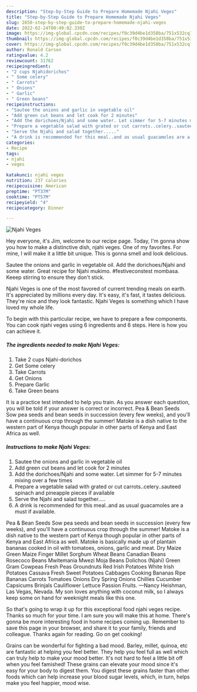 ```yaml
---
description: "Step-by-Step Guide to Prepare Homemade Njahi Veges"
title: "Step-by-Step Guide to Prepare Homemade Njahi Veges"
slug: 2650-step-by-step-guide-to-prepare-homemade-njahi-veges
date: 2022-02-24T00:49:02.330Z
image: https://img-global.cpcdn.com/recipes/f0c39d4be1d358ba/751x532cq70/njahi-veges-recipe-main-photo.jpg
thumbnail: https://img-global.cpcdn.com/recipes/f0c39d4be1d358ba/751x532cq70/njahi-veges-recipe-main-photo.jpg
cover: https://img-global.cpcdn.com/recipes/f0c39d4be1d358ba/751x532cq70/njahi-veges-recipe-main-photo.jpg
author: Ronald Carson
ratingvalue: 4.2
reviewcount: 31762
recipeingredient:
- "2 cups Njahidorichos"
- " Some celery"
- " Carrots"
- " Onions"
- " Garlic"
- " Green beans"
recipeinstructions:
- "Sautee the onions and garlic in vegetable oil"
- "Add green cut beans and let cook for 2 minutes"
- "Add the dorichoes/Njahi and some water. Let simmer for 5-7 minutes mixing over a few times"
- "Prepare a vegetable salad with grated or cut carrots..celery..sauteed spinach and pineapple pieces if available"
- "Serve the Njahi and salad together....."
- "A drink is recommended for this meal..and as usual guacamoles are a must if available."
categories:
- Recipe
tags:
- njahi
- veges

katakunci: njahi veges 
nutrition: 237 calories
recipecuisine: American
preptime: "PT37M"
cooktime: "PT57M"
recipeyield: "4"
recipecategory: Dinner

---
```



![Njahi Veges](https://img-global.cpcdn.com/recipes/f0c39d4be1d358ba/751x532cq70/njahi-veges-recipe-main-photo.jpg)

Hey everyone, it's Jim, welcome to our recipe page. Today, I'm gonna show you how to make a distinctive dish, njahi veges. One of my favorites. For mine, I will make it a little bit unique. This is gonna smell and look delicious.

Sautee the onions and garlic in vegetable oil. Add the dorichoes/Njahi and some water. Great recipe for Njahi mukimo. #festiveconstest mombasa. Keeep stirring to ensure they don&#39;t stick.

Njahi Veges is one of the most favored of current trending meals on earth. It's appreciated by millions every day. It's easy, it's fast, it tastes delicious. They're nice and they look fantastic. Njahi Veges is something which I have loved my whole life.


To begin with this particular recipe, we have to prepare a few components. You can cook njahi veges using 6 ingredients and 6 steps. Here is how you can achieve it.

<!--inarticleads1-->

##### The ingredients needed to make Njahi Veges:

1. Take 2 cups Njahi-dorichos
1. Get  Some celery
1. Take  Carrots
1. Get  Onions
1. Prepare  Garlic
1. Take  Green beans


It is a practice test intended to help you train. As you answer each question, you will be told if your answer is correct or incorrect. Pea &amp; Bean Seeds Sow pea seeds and bean seeds in succession (every few weeks), and you&#39;ll have a continuous crop through the summer! Matoke is a dish native to the western part of Kenya though popular in other parts of Kenya and East Africa as well. 

<!--inarticleads2-->

##### Instructions to make Njahi Veges:

1. Sautee the onions and garlic in vegetable oil
1. Add green cut beans and let cook for 2 minutes
1. Add the dorichoes/Njahi and some water. Let simmer for 5-7 minutes mixing over a few times
1. Prepare a vegetable salad with grated or cut carrots..celery..sauteed spinach and pineapple pieces if available
1. Serve the Njahi and salad together.....
1. A drink is recommended for this meal..and as usual guacamoles are a must if available.


Pea &amp; Bean Seeds Sow pea seeds and bean seeds in succession (every few weeks), and you&#39;ll have a continuous crop through the summer! Matoke is a dish native to the western part of Kenya though popular in other parts of Kenya and East Africa as well. Matoke is basically made up of plantain bananas cooked in oil with tomatoes, onions, garlic and meat. Dry Maize Green Maize Finger Millet Sorghum Wheat Beans Canadian Beans Rosecoco Beans Mwitemania Mwezi Moja Beans Dolichos (Njahi) Green Gram Cowpeas Fresh Peas Groundnuts Red Irish Potatoes White Irish Potatoes Cassava Fresh Sweet Potatoes Cabbages Cooking Bananas Ripe Bananas Carrots Tomatoes Onions Dry Spring Onions Chillies Cucumber Capsicums Brinjals Cauliflower Lettuce Passion Fruits. —Nancy Heishman, Las Vegas, Nevada. My son loves anything with coconut milk, so I always keep some on hand for weeknight meals like this one. 

So that's going to wrap it up for this exceptional food njahi veges recipe. Thanks so much for your time. I am sure you will make this at home. There's gonna be more interesting food in home recipes coming up. Remember to save this page in your browser, and share it to your family, friends and colleague. Thanks again for reading. Go on get cooking!

Grains can be wonderful for fighting a bad mood. Barley, millet, quinoa, etc are fantastic at helping you feel better. They help you feel full as well which can truly help to make your mood better. It's not hard to feel a little bit off when you feel famished! These grains can elevate your mood since it's easy for your body to digest them. You digest these grains faster than other foods which can help increase your blood sugar levels, which, in turn, helps make you feel happier, mood wise.
